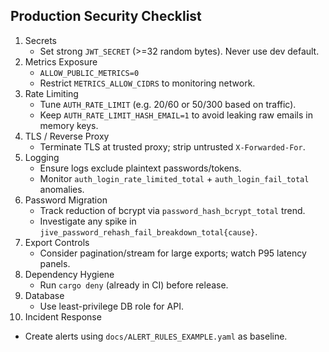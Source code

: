 ## Production Security Checklist

1. Secrets
   - Set strong `JWT_SECRET` (>=32 random bytes). Never use dev default.
2. Metrics Exposure
   - `ALLOW_PUBLIC_METRICS=0`
   - Restrict `METRICS_ALLOW_CIDRS` to monitoring network.
3. Rate Limiting
   - Tune `AUTH_RATE_LIMIT` (e.g. 20/60 or 50/300 based on traffic).
   - Keep `AUTH_RATE_LIMIT_HASH_EMAIL=1` to avoid leaking raw emails in memory keys.
4. TLS / Reverse Proxy
   - Terminate TLS at trusted proxy; strip untrusted `X-Forwarded-For`.
5. Logging
   - Ensure logs exclude plaintext passwords/tokens.
   - Monitor `auth_login_rate_limited_total` + `auth_login_fail_total` anomalies.
6. Password Migration
   - Track reduction of bcrypt via `password_hash_bcrypt_total` trend.
   - Investigate any spike in `jive_password_rehash_fail_breakdown_total{cause}`.
7. Export Controls
   - Consider pagination/stream for large exports; watch P95 latency panels.
8. Dependency Hygiene
   - Run `cargo deny` (already in CI) before release.
9. Database
   - Use least-privilege DB role for API.
10. Incident Response
   - Create alerts using `docs/ALERT_RULES_EXAMPLE.yaml` as baseline.

